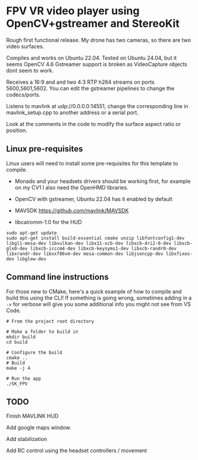# FPV VR video player using OpenCV+gstreamer and StereoKit

Rough first functional release. My drone has two cameras, so there are two video surfaces.

Compiles and works on Ubuntu 22.04. Tested on Ubuntu 24.04, but it seems OpenCV 4.6 Gstreamer support is broken as VideoCapture objects dont seem to work.

Receives a 16:9 and and two 4:3 RTP h264 streams on ports 5600,5601,5602. You can edit the gstreamer pipelines to change the codecs/ports.

Listens to mavlink at udp://0.0.0.0:14551, change the corresponding line in mavlink_setup.cpp to another address or a serial port.

Look at the comments in the code to modify the surface aspect ratio or position.



## Linux pre-requisites

Linux users will need to install some pre-requisites for this template to compile. 


* Monado and your headsets drivers should be working first, for example on my CV1 I also need the OpenHMD libraries.

* OpenCV with gstreamer, Ubuntu 22.04 has it enabled by default

* MAVSDK https://github.com/mavlink/MAVSDK 

* libcairomm-1.0 for the HUD


```shell
sudo apt-get update
sudo apt-get install build-essential cmake unzip libfontconfig1-dev libgl1-mesa-dev libvulkan-dev libx11-xcb-dev libxcb-dri2-0-dev libxcb-glx0-dev libxcb-icccm4-dev libxcb-keysyms1-dev libxcb-randr0-dev libxrandr-dev libxxf86vm-dev mesa-common-dev libjsoncpp-dev libxfixes-dev libglew-dev
```

## Command line instructions

For those new to CMake, here's a quick example of how to compile and build this using the CLI! If something is going wrong, sometimes adding in a `-v` for verbose will give you some additional info you might not see from VS Code.

```shell
# From the project root directory

# Make a folder to build in
mkdir build
cd build

# Configure the build
cmake .. 
# Build
make -j 4

# Run the app
./SK_FPV
```

## TODO

Finish MAVLINK HUD

Add google maps window.

Add stabilization

Add RC control using the headset controllers / movement



